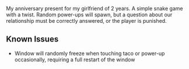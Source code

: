 My anniversary present for my girlfriend of 2 years.
A simple snake game with a twist. Random power-ups will spawn,
but a question about our relationship must be correctly
answered, or the player is punished.

## Known Issues

- Window will randomly freeze when touching taco or power-up occasionally, requiring a full restart of the window
